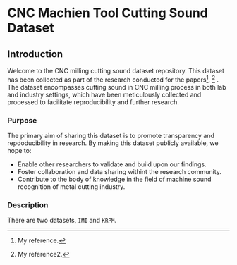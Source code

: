 # CNC Machien Tool Cutting Sound Dataset

## Introduction
Welcome to the CNC milling cutting sound dataset repository. This dataset has been collected as part of the research conducted for the papers[^1], [^2] . The dataset encompasses cutting sound in CNC milling process in both lab and industry settings, which have been meticulously collected and processed to facilitate reproducibility and further research.

[^1]: My reference.
[^2]: My reference2.

### Purpose
The primary aim of sharing this dataset is to promote transparency and repdoducibility in research. By making this dataset publicly available, we hope to:

* Enable other researchers to validate and build upon our findings.
* Foster collaboration and data sharing withint the research community.
* Contribute to the body of knowledge in the field of machine sound recognition of metal cutting industry.

### Description
There are two datasets, `IMI` and `KRPM`.




